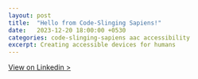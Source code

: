 ```yaml
---
layout: post
title:  "Hello from Code-Slinging Sapiens!"
date:   2023-12-20 18:00:00 +0530
categories: code-slinging-sapiens aac accessibility
excerpt: Creating accessible devices for humans
---
```


[View on Linkedin >](https://www.linkedin.com/company/code-slinging-sapiens/)